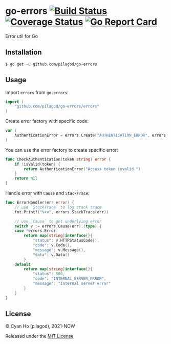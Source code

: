 # go-errors [![Build Status](https://travis-ci.com/pilagod/go-errors.svg?branch=master)](https://travis-ci.com/pilagod/go-errors) [![Coverage Status](https://coveralls.io/repos/github/pilagod/go-errors/badge.svg?branch=master)](https://coveralls.io/github/pilagod/go-errors?branch=master) [![Go Report Card](https://goreportcard.com/badge/github.com/pilagod/go-errors)](https://goreportcard.com/report/github.com/pilagod/go-errors)

Error util for Go

## Installation

```shell
$ go get -u github.com/pilagod/go-errors
```

## Usage

Import `errors` from `go-errors`:

```go
import (
    "github.com/pilagod/go-errors/errors"
)
```

Create error factory with specific code:

```go
var (
    AuthenticationError = errors.Create("AUTHENTICATION_ERROR", errors.HTTPStatusCode(401))
)
```

You can use the error factory to create specific error:

```go
func CheckAuthentication(token string) error {
    if !isValid(token) {
        return AuthenticationError("Access token invalid.")
    }
    return nil
}
```

Handle error with `Cause` and `StackTrace`:

```go
func ErrorHandler(err error) {
    // use `StackTrace` to log stack trace
    fmt.Printf("%+v", errors.StackTrace(err))

    // use `Cause` to get underlying error
    switch v := errors.Cause(err).(type) {
    case *errors.Error:
        return map[string]interface{}{
            "status": v.HTTPStatusCode(),
            "code": v.Code(),
            "message": v.Message(),
            "data": v.Data()
        }
    default
        return map[string]interface{}{
            "status": 500,
            "code": "INTERNAL_SERVER_ERROR",
            "message": "Internal server error"
        }
    }
}
```

## License

© Cyan Ho (pilagod), 2021-NOW

Released under the [MIT License](https://github.com/pilagod/go-errors/blob/master/LICENSE)
